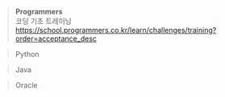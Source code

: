 >**Programmers** <br>
>코딩 기초 트레이닝 <br>
>https://school.programmers.co.kr/learn/challenges/training?order=acceptance_desc

>Python

>Java

>Oracle
